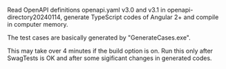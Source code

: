 Read OpenAPI definitions openapi.yaml v3.0 and v3.1 in openapi-directory20240114, generate TypeScript codes of Angular 2+ and compile in computer memory.

The test cases are basically generated by "GenerateCases.exe".

This may take over 4 minutes if the build option is on. Run this only after SwagTests is OK and after some sigificant changes in generated codes.